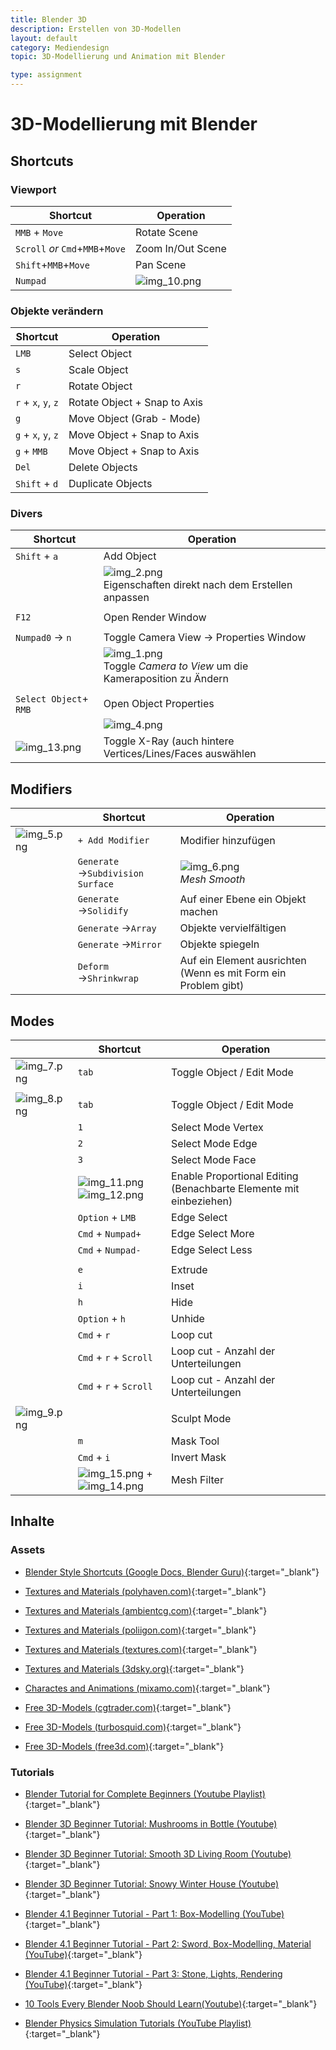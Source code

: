 ```yaml
---
title: Blender 3D
description: Erstellen von 3D-Modellen
layout: default
category: Mediendesign
topic: 3D-Modellierung und Animation mit Blender

type: assignment
---
```


# 3D-Modellierung mit Blender
## Shortcuts

### Viewport

| Shortcut                          | Operation                     |
|-----------------------------------|-------------------------------|
| `MMB` + `Move`                    | Rotate Scene                  |
| `Scroll` _or_  `Cmd`+`MMB`+`Move` | Zoom In/Out Scene             |
| `Shift`+`MMB`+`Move`              | Pan Scene                     |
| `Numpad`                          | ![img_10.png](img/img_10.png) |



### Objekte verändern

| Shortcut            | Operation                    |
|---------------------|------------------------------|
| `LMB`               | Select Object                |
| `s`                 | Scale Object                 |
| `r`                 | Rotate Object                |
| `r` + `x`, `y`, `z` | Rotate Object + Snap to Axis |5
| `g`                 | Move Object (Grab - Mode)    |
| `g` + `x`, `y`, `z` | Move Object + Snap to Axis   |
| `g` + `MMB`         | Move Object + Snap to Axis   |
| `Del`               | Delete Objects               |
| `Shift` + `d`       | Duplicate Objects            |


### Divers

| Shortcut             | Operation                                                                          |
|----------------------|------------------------------------------------------------------------------------|
| `Shift` + `a`        | Add Object                                                                         |
|                      | ![img_2.png](img/img_2.png) <br>Eigenschaften direkt nach dem Erstellen anpassen       |
| |                                                                                    |
| `F12`                | Open Render Window                                                                 |
| |                                                                                    |
| `Numpad0` &rarr; `n` | Toggle Camera View &rarr; Properties Window                                        |
|                      | ![img_1.png](img/img_1.png)<br>Toggle *Camera to View* um die Kameraposition zu Ändern |
| |                                                                                    |
| `Select Object`+ `RMB` | Open Object Properties                                                             |
|                        | ![img_4.png](img/img_4.png)                                                            |
|![img_13.png](img/img_13.png)| Toggle X-Ray (auch hintere Vertices/Lines/Faces auswählen                          |

## Modifiers

|                             | Shortcut                               | Operation                                                      |
|-----------------------------|----------------------------------------|----------------------------------------------------------------|
| ![img_5.png](img/img_5.png)     | `+ Add Modifier`                       | Modifier hinzufügen                                            |
|  | `Generate` &rarr;`Subdivision Surface` | ![img_6.png](img/img_6.png)<br>_Mesh Smooth_                       |
|  | `Generate` &rarr;`Solidify`            | Auf einer Ebene ein Objekt machen                              |
|  | `Generate` &rarr;`Array`               | Objekte vervielfältigen                                        |
|  | `Generate` &rarr;`Mirror`              | Objekte spiegeln                                               |
|  | `Deform` &rarr;`Shrinkwrap`            | Auf ein Element ausrichten (Wenn es mit Form ein Problem gibt) |


## Modes

|                         | Shortcut                                              | Operation                                                          |
|-------------------------|-------------------------------------------------------|--------------------------------------------------------------------|
| ![img_7.png](img/img_7.png) | `tab`                                                 | Toggle Object / Edit Mode                                          |
|                         |                                                       |                                                                    |
| ![img_8.png](img/img_8.png) | `tab`                                                 | Toggle Object / Edit Mode                                          |
|                         | `1`                                                   | Select Mode Vertex                                                 |
|                         | `2`                                                   | Select Mode Edge                                                   |
|                         | `3`                                                   | Select Mode Face                                                   |
|                         | ![img_11.png](img/img_11.png) ![img_12.png](img/img_12.png)   | Enable Proportional Editing (Benachbarte Elemente mit einbeziehen) |
|                         | `Option` + `LMB`                                      | Edge Select                                                        |
|                         | `Cmd` + `Numpad+`                                     | Edge Select More                                                   |
|                         | `Cmd` + `Numpad-`                                     | Edge Select Less                                                   |
|                         |                                                       |                                                                    |
|                         | `e`                                                   | Extrude                                                            |
|                         | `i`                                                   | Inset                                                              |
|                         | `h`                                                   | Hide                                                               |
|                         | `Option` + `h`                                        | Unhide                                                             |
|                         | `Cmd` + `r`                                           | Loop cut                                                           |
|                         | `Cmd` + `r` + `Scroll`                                | Loop cut - Anzahl der Unterteilungen                               |
|                         | `Cmd` + `r` + `Scroll`                                | Loop cut - Anzahl der Unterteilungen                               |
|                         |                                                       |                                                                    |
| ![img_9.png](img/img_9.png) |                                                       | Sculpt Mode                                                        |
|                         | `m`                                                   | Mask Tool                                                          |
|                         | `Cmd` + `i`                                           | Invert Mask                                                        |
|                         | ![img_15.png](img/img_15.png) + ![img_14.png](img/img_14.png) | Mesh Filter                                                        |

## Inhalte

### Assets
- [Blender Style Shortcuts  (Google Docs, Blender Guru)](https://docs.google.com/document/d/1zPBgZAdftWa6WVa7UIFUqW_7EcqOYE0X743RqFuJL3o/edit?pli=1){:target="_blank"}
- [Textures and Materials (polyhaven.com)](https://polyhaven.com){:target="_blank"}
- [Textures and Materials (ambientcg.com)](https://ambientcg.com){:target="_blank"}
- [Textures and Materials (poliigon.com)](https://www.poliigon.com){:target="_blank"}
- [Textures and Materials (textures.com)](https://www.textures.com){:target="_blank"}
- [Textures and Materials (3dsky.org)](https://3dsky.org){:target="_blank"}


- [Charactes and Animations (mixamo.com)](https://www.mixamo.com/#/){:target="_blank"}
- [Free 3D-Models (cgtrader.com)](https://www.cgtrader.com/free-3d-models/blender){:target="_blank"}
- [Free 3D-Models (turbosquid.com)](https://www.turbosquid.com/Search/3D-Models/free/blend    ){:target="_blank"}
- [Free 3D-Models (free3d.com)](https://free3d.com/3d-models/blender){:target="_blank"}

### Tutorials
- [Blender Tutorial for Complete Beginners (Youtube Playlist)](https://www.youtube.com/playlist?list=PLjEaoINr3zgEPv5y--4MKpciLaoQYZB1Z){:target="_blank"}


- [Blender 3D Beginner Tutorial: Mushrooms in Bottle (Youtube)](https://www.youtube.com/watch?v=kbiMXiUz9cc){:target="_blank"}
- [Blender 3D Beginner Tutorial: Smooth 3D Living Room (Youtube)](https://www.youtube.com/watch?v=dEGJeVnWZAA){:target="_blank"}
- [Blender 3D Beginner Tutorial: Snowy Winter House (Youtube)](https://www.youtube.com/watch?v=jYXZYKRDj4g){:target="_blank"}


- [Blender 4.1 Beginner Tutorial - Part 1: Box-Modelling  (YouTube)](https://www.youtube.com/watch?v=98qKfdJRzr0){:target="_blank"}
- [Blender 4.1 Beginner Tutorial - Part 2: Sword, Box-Modelling, Material (YouTube)](https://www.youtube.com/watch?v=xr1lgLAragg){:target="_blank"}
- [Blender 4.1 Beginner Tutorial - Part 3: Stone, Lights, Rendering (YouTube)](https://www.youtube.com/watch?v=M3UKL-wLYgk){:target="_blank"}


- [10 Tools Every Blender Noob Should Learn(Youtube)](https://www.youtube.com/watch?v=KfSQh2dFCik){:target="_blank"}
- [Blender Physics Simulation Tutorials (YouTube Playlist)](https://www.youtube.com/playlist?list=PLsGl9GczcgBustxQs2JcnSb0Qxnnb7rWC){:target="_blank"}